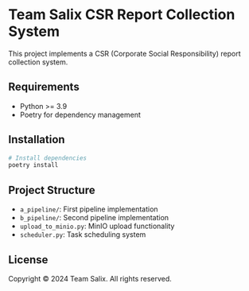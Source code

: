 # Team Salix CSR Report Collection System

This project implements a CSR (Corporate Social Responsibility) report collection system.

## Requirements

- Python >= 3.9
- Poetry for dependency management

## Installation

```bash
# Install dependencies
poetry install
```

## Project Structure

- `a_pipeline/`: First pipeline implementation
- `b_pipeline/`: Second pipeline implementation
- `upload_to_minio.py`: MinIO upload functionality
- `scheduler.py`: Task scheduling system

## License

Copyright © 2024 Team Salix. All rights reserved. 